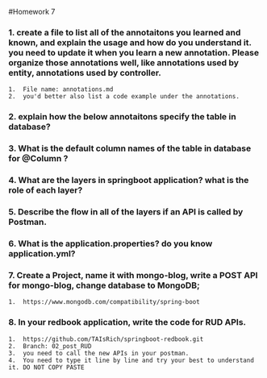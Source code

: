 #Homework 7

### 1.  create a file to list all of the annotaitons you learned and known, and explain the usage and how do you understand it. you need to update it when you learn a new annotation. Please organize those annotations well, like annotations used by entity, annotations used by controller.
    1.  File name: annotations.md
    2.  you'd better also list a code example under the annotations.
### 2.  explain how the below annotaitons specify the table in database?
### 3.  What is the default column names of the table in database for  @Column ?
### 4.  What are the layers in springboot application? what is the role of each layer?
### 5.  Describe the flow in all of the layers if an API is called by Postman.
### 6.  What is the application.properties? do you know application.yml?
### 7.  Create a Project, name it with mongo-blog, write a POST API for mongo-blog, change database to MongoDB;
    1.  https://www.mongodb.com/compatibility/spring-boot
### 8.  In your redbook application, write the code for RUD APIs.
    1.  https://github.com/TAIsRich/springboot-redbook.git
    2.  Branch: 02_post_RUD
    3.  you need to call the new APIs in your postman.
    4.  You need to type it line by line and try your best to understand it. DO NOT COPY PASTE